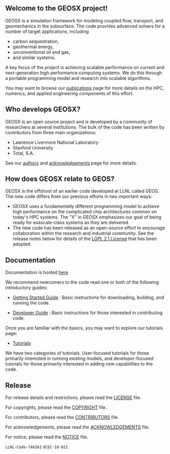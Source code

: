 Welcome to the GEOSX project!
-----------------------------
GEOSX is a simulation framework for modeling coupled flow, transport, and geomechanics
in the subsurface.  The code provides advanced solvers for a number of target applications,
including
  - carbon sequestration,
  - geothermal energy,
  - unconventional oil and gas,
  - and similar systems.  

A key focus of the project is achieving scalable performance on current and next-generation
high performance computing systems.  We do this through a portable programming model and research into scalable algorithms.

You may want to browse our
[publications](https://github.com/GEOSX/GEOSX/blob/develop/src/docs/sphinx/publications.rst)
page for more details on the HPC, numerics,
and applied engineering components of this effort.

Who develops GEOSX?
-------------------
GEOSX is an open source project and is developed by a community of researchers at
several institutions.  The bulk of the code has been written by contributors from
three main organizations:
  - Lawrence Livermore National Laboratory
  - Stanford University
  - Total, S.A.

See our
[authors](https://github.com/GEOSX/GEOSX/blob/develop/src/docs/sphinx/authors.rst)
and
[acknowledgements](https://github.com/GEOSX/GEOSX/blob/develop/src/docs/sphinx/acknowledgements.rst)
page for more details.  

How does GEOSX relate to GEOS?
------------------------------
GEOSX is the offshoot of an earlier code developed at LLNL called GEOS.  The new
code differs from our previous efforts in two important ways:
  - GEOSX uses a fundamentally different programming model to achieve
    high performance on the complicated chip architectures common on today's
    HPC systems.  The "X" in GEOSX emphasizes our goal of being ready for exascale-class systems as they are delivered.
  - The new code has been released as an open-source effort to encourage collaboration
    within the research and industrial community.  See the release notes below
    for details of the [LGPL 2.1 License](./LICENSE) that has been adopted.

Documentation
---------------------

Documentation is hosted [here](https://geosx-geosx.readthedocs-hosted.com/en/latest/?)

We recommend newcomers to the code read one or both of the following introductory
guides:

- [Getting Started Guide](https://geosx-geosx.readthedocs-hosted.com/en/latest/docs/sphinx/gettingStarted/Index.html)
: Basic instructions for downloading, building, and running the code.

- [Developer Guide](https://geosx-geosx.readthedocs-hosted.com/en/latest/docs/sphinx/developerGuide/Index.html)
: Basic instructions for those interested in contributing code.

Once you are familiar with the basics, you may want to explore our tutorials page:
- [Tutorials](https://geosx-geosx.readthedocs-hosted.com/en/latest/docs/sphinx/tutorials/Index.html) 

We have two categories of tutorials.  User-focused tutorials for those primarily interested
in running existing models, and developer-focused tutorials for those primarily interested
in adding new capabilities to the code.

Release
-------

For release details and restrictions, please read the [LICENSE](./LICENSE) file.

For copyrights, please read the [COPYRIGHT](./COPYRIGHT ) file.

For contributors, please read the [CONTRIBUTORS](./CONTRIBUTORS ) file.

For acknowledgements, please read the [ACKNOWLEDGEMENTS](./ACKNOWLEDGEMENTS ) file.

For notice, please read the [NOTICE](./NOTICE ) file.

`LLNL-Code-746361`  `OCEC-18-021`
